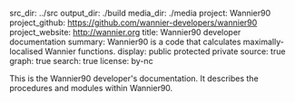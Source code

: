 src_dir:          ../src
output_dir:       ./build
media_dir:        ./media
project:          Wannier90
project_github:   https://github.com/wannier-developers/wannier90
project_website:  http://wannier.org
title:            Wannier90 developer documentation
summary:          Wannier90 is a code that calculates maximally-localised Wannier functions.
display:          public
                  protected
                  private
source:           true
graph:            true
search:           true
license:          by-nc


This is the Wannier90 developer's documentation. It describes the procedures and modules within Wannier90.
